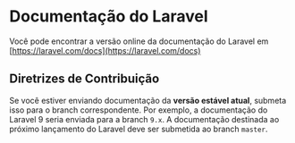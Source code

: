 # Documentação do Laravel 

Você pode encontrar a versão online da documentação do Laravel em [https://laravel.com/docs](https://laravel.com/docs)

## Diretrizes de Contribuição

Se você estiver enviando documentação da **versão estável atual**, submeta isso para o branch correspondente. Por exemplo, a documentação do Laravel 9 seria enviada para a branch `9.x`. A documentação destinada ao próximo lançamento do Laravel deve ser submetida ao branch `master`.
